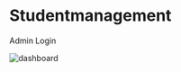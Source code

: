# Studentmanagement
Admin Login

![dashboard](https://user-images.githubusercontent.com/19813332/207568012-66931982-380f-4de6-a135-b5061dde809e.png)
